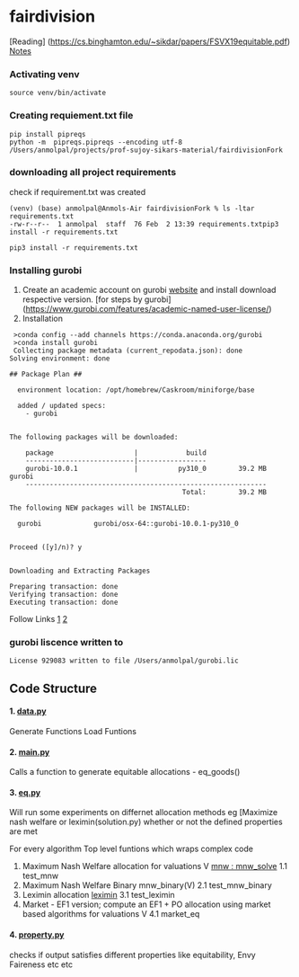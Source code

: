 # fairdivision
[Reading] (https://cs.binghamton.edu/~sikdar/papers/FSVX19equitable.pdf)
[Notes](https://www.notion.so/Equitable-allocations-4009ba1acc7f4b89ae57ff7d93d733a6)

### Activating venv
```
source venv/bin/activate
```

### Creating requiement.txt file
```
pip install pipreqs
python -m  pipreqs.pipreqs --encoding utf-8  /Users/anmolpal/projects/prof-sujoy-sikars-material/fairdivisionFork
```

### downloading all project requirements
check if requirement.txt was created
```
(venv) (base) anmolpal@Anmols-Air fairdivisionFork % ls -ltar requirements.txt 
-rw-r--r--  1 anmolpal  staff  76 Feb  2 13:39 requirements.txtpip3 install -r requirements.txt
```

```
pip3 install -r requirements.txt
```

### Installing gurobi
1. Create an academic account on gurobi [website](https://www.gurobi.com/downloads/gurobi-software/) and install download respective version. [for steps by gurobi] (https://www.gurobi.com/features/academic-named-user-license/)
2. Installation
```
 >conda config --add channels https://conda.anaconda.org/gurobi
 >conda install gurobi
 Collecting package metadata (current_repodata.json): done
Solving environment: done

## Package Plan ##

  environment location: /opt/homebrew/Caskroom/miniforge/base

  added / updated specs:
    - gurobi


The following packages will be downloaded:

    package                    |            build
    ---------------------------|-----------------
    gurobi-10.0.1              |          py310_0        39.2 MB  gurobi
    ------------------------------------------------------------
                                           Total:        39.2 MB

The following NEW packages will be INSTALLED:

  gurobi             gurobi/osx-64::gurobi-10.0.1-py310_0 


Proceed ([y]/n)? y


Downloading and Extracting Packages
                                                                                                       
Preparing transaction: done
Verifying transaction: done
Executing transaction: done
```


Follow Links [1](file:///Library/gurobi1001/macos_universal2/docs/quickstart/cs_python_installation_opt.html) [2](file:///Library/gurobi1001/macos_universal2/docs/quickstart/retrieving_and_setting_up_.html#section:RetrieveLicense)

### gurobi liscence written to 
```
License 929083 written to file /Users/anmolpal/gurobi.lic
```


## Code Structure
#### 1. [data.py](data.py)
Generate Functions 
Load Funtions 

#### 2. [main.py](main.py)
Calls a function to generate equitable allocations - eq_goods()

#### 3. [eq.py](eq.py)
Will run some experiments on differnet allocation methods eg [Maximize nash welfare or leximin(solution.py) whether or not the defined properties are met

For every algorithm 
Top level funtions which wraps complex code 
1. Maximum Nash Welfare allocation for valuations V [mnw : mnw_solve](solution.py)
  1.1 test_mnw
2. Maximum Nash Welfare Binary mnw_binary(V)
  2.1 test_mnw_binary
3. Leximin allocation [leximin](solution.py)
  3.1 test_leximin
4. Market  -  EF1 version; compute an EF1 + PO allocation using market based algorithms for valuations V
  4.1 market_eq

#### 4. [property.py](property.py)
checks if output satisfies different properties like equitability, Envy Faireness etc etc


